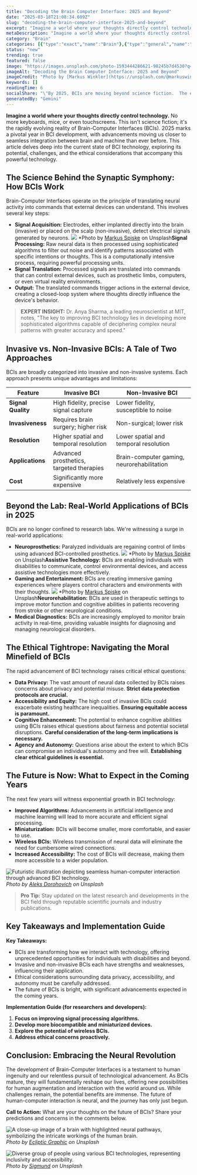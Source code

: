 ```yaml
---
title: "Decoding the Brain Computer Interface: 2025 and Beyond"
date: "2025-03-18T21:08:34.609Z"
slug: "decoding-the-brain-computer-interface-2025-and-beyond"
excerpt: "Imagine a world where your thoughts directly control technology. No more keyboards, mice, or even touchscreens.  This isn't science fiction; it's the rapidly evolving reality of Brain-Computer Interfaces (BCIs).  2025 marks a pivotal year in BCI development, with advancements moving us closer to seamless integration between brain and machine than ever before.  This article delves deep into the current state of BCI technology, exploring its potential, challenges, and the ethical considerations that accompany this powerful technology."
metaDescription: "Imagine a world where your thoughts directly control technology. No more keyboards, mice, or even touchscreens.  This isn't science fiction; it's the rapid..."
category: "Brain"
categories: [{"type":"exact","name":"Brain"},{"type":"general","name":"Technology"},{"type":"medium","name":"Neurotechnology"},{"type":"specific","name":"Neural Interfaces"},{"type":"niche","name":"BCI Signal Processing"}]
status: "new"
trending: true
featured: false
image: "https://images.unsplash.com/photo-1593444286621-98245b7d4530?q=85&w=1200&fit=max&fm=webp&auto=compress"
imageAlt: "Decoding the Brain Computer Interface: 2025 and Beyond"
imageCredit: "Photo by [Markus Winkler](https://unsplash.com/@markuswinkler) on Unsplash"
keywords: []
readingTime: 6
socialShare: "\"By 2025, BCIs are moving beyond science fiction.  The ethical considerations, however, are just as complex as the technology itself.\""
generatedBy: "Gemini"
---
```




**Imagine a world where your thoughts directly control technology.** No more keyboards, mice, or even touchscreens.  This isn't science fiction; it's the rapidly evolving reality of Brain-Computer Interfaces (BCIs).  2025 marks a pivotal year in BCI development, with advancements moving us closer to seamless integration between brain and machine than ever before.  This article delves deep into the current state of BCI technology, exploring its potential, challenges, and the ethical considerations that accompany this powerful technology.

## The Science Behind the Synaptic Symphony: How BCIs Work

Brain-Computer Interfaces operate on the principle of translating neural activity into commands that external devices can understand.  This involves several key steps:

* **Signal Acquisition:**  Electrodes, either implanted directly into the brain (invasive) or placed on the scalp (non-invasive), detect electrical signals generated by neurons.  ![ ](https://images.unsplash.com/photo-1526374965328-7f61d4dc18c5?q=85&w=1200&fit=max&fm=webp&auto=compress)
*Photo by [Markus Spiske](https://unsplash.com/@markusspiske) on Unsplash**Signal Processing:** Raw neural data is then processed using sophisticated algorithms to filter out noise and identify patterns associated with specific intentions or thoughts.  This is a computationally intensive process, requiring powerful processing units.
* **Signal Translation:**  Processed signals are translated into commands that can control external devices, such as prosthetic limbs, computers, or even virtual reality environments.
* **Output:** The translated commands trigger actions in the external device, creating a closed-loop system where thoughts directly influence the device's behavior.

> **EXPERT INSIGHT:** Dr. Anya Sharma, a leading neuroscientist at MIT, notes, "The key to improving BCI technology lies in developing more sophisticated algorithms capable of deciphering complex neural patterns with greater accuracy and speed."

## Invasive vs. Non-Invasive BCIs: A Tale of Two Approaches

BCIs are broadly categorized into invasive and non-invasive systems.  Each approach presents unique advantages and limitations:

| Feature          | Invasive BCI                               | Non-Invasive BCI                             |
| --- | --- | --- |
| **Signal Quality** | High fidelity, precise signal capture      | Lower fidelity, susceptible to noise          |
| **Invasiveness** | Requires brain surgery; higher risk        | Non-surgical; lower risk                    |
| **Resolution**    | Higher spatial and temporal resolution      | Lower spatial and temporal resolution        |
| **Applications**   | Advanced prosthetics, targeted therapies  | Brain-computer gaming, neurorehabilitation |
| **Cost**           | Significantly more expensive                 | Relatively less expensive                     |

## Beyond the Lab: Real-World Applications of BCIs in 2025

BCIs are no longer confined to research labs.  We're witnessing a surge in real-world applications:

* **Neuroprosthetics:**  Paralyzed individuals are regaining control of limbs using advanced BCI-controlled prosthetics.  ![ ](https://images.unsplash.com/photo-1510511459019-5dda7724fd87?q=85&w=1200&fit=max&fm=webp&auto=compress)
*Photo by [Markus Spiske](https://unsplash.com/@markusspiske) on Unsplash**Assistive Technology:** BCIs are enabling individuals with disabilities to communicate, control environmental devices, and access assistive technologies more effectively.
* **Gaming and Entertainment:**  BCIs are creating immersive gaming experiences where players control characters and environments with their thoughts. ![ ](https://images.unsplash.com/photo-1526374870839-e155464bb9b2?q=85&w=1200&fit=max&fm=webp&auto=compress)
*Photo by [Markus Spiske](https://unsplash.com/@markusspiske) on Unsplash**Neurorehabilitation:** BCIs are used in therapeutic settings to improve motor function and cognitive abilities in patients recovering from stroke or other neurological conditions.
* **Medical Diagnostics:**  BCIs are increasingly employed to monitor brain activity in real-time, providing valuable insights for diagnosing and managing neurological disorders.

## The Ethical Tightrope: Navigating the Moral Minefield of BCIs

The rapid advancement of BCI technology raises critical ethical questions:

* **Data Privacy:**  The vast amount of neural data collected by BCIs raises concerns about privacy and potential misuse.  **Strict data protection protocols are crucial.**
* **Accessibility and Equity:**  The high cost of invasive BCIs could exacerbate existing healthcare inequalities.  **Ensuring equitable access is paramount.**
* **Cognitive Enhancement:** The potential to enhance cognitive abilities using BCIs raises ethical questions about fairness and potential societal disruptions.  **Careful consideration of the long-term implications is necessary.**
* **Agency and Autonomy:**  Questions arise about the extent to which BCIs can compromise an individual's autonomy and free will.  **Establishing clear ethical guidelines is essential.**

## The Future is Now: What to Expect in the Coming Years

The next few years will witness exponential growth in BCI technology:

* **Improved Algorithms:**  Advancements in artificial intelligence and machine learning will lead to more accurate and efficient signal processing.
* **Miniaturization:**  BCIs will become smaller, more comfortable, and easier to use.
* **Wireless BCIs:**  Wireless transmission of neural data will eliminate the need for cumbersome wired connections.
* **Increased Accessibility:**  The cost of BCIs will decrease, making them more accessible to a wider population.

![Futuristic illustration depicting seamless human-computer interaction through advanced BCI technology.](https://images.unsplash.com/3/doctype-hi-res.jpg?q=85&w=1200&fit=max&fm=webp&auto=compress)
*Photo by [Aleks Dorohovich](https://unsplash.com/@doctype) on Unsplash*

> **Pro Tip:** Stay updated on the latest research and developments in the BCI field through reputable scientific journals and industry publications.

## Key Takeaways and Implementation Guide

**Key Takeaways:**

* BCIs are transforming how we interact with technology, offering unprecedented opportunities for individuals with disabilities and beyond.
* Invasive and non-invasive BCIs each have strengths and weaknesses, influencing their application.
* Ethical considerations surrounding data privacy, accessibility, and autonomy must be carefully addressed.
* The future of BCIs is bright, with significant advancements expected in the coming years.

**Implementation Guide (for researchers and developers):**

1. **Focus on improving signal processing algorithms.**
2. **Develop more biocompatible and miniaturized devices.**
3. **Explore the potential of wireless BCIs.**
4. **Address ethical concerns proactively.**

## Conclusion: Embracing the Neural Revolution

The development of Brain-Computer Interfaces is a testament to human ingenuity and our relentless pursuit of technological advancement.  As BCIs mature, they will fundamentally reshape our lives, offering new possibilities for human augmentation and interaction with the world around us. While challenges remain, the potential benefits are immense. The future of human-computer interaction is neural, and the journey has only just begun.

**Call to Action:** What are your thoughts on the future of BCIs?  Share your predictions and concerns in the comments below.

![A close-up image of a brain with highlighted neural pathways, symbolizing the intricate workings of the human brain.](https://images.unsplash.com/photo-1737505599159-5ffc1dcbc08f?q=85&w=1200&fit=max&fm=webp&auto=compress)
*Photo by [Ecliptic Graphic](https://unsplash.com/@eclipticgraphic) on Unsplash*

![Diverse group of people using various BCI technologies, representing inclusivity and accessibility.](https://images.unsplash.com/photo-1606146485652-75b352ce408a?q=85&w=1200&fit=max&fm=webp&auto=compress)
*Photo by [Sigmund](https://unsplash.com/@sigmund) on Unsplash*



<div class="reading-progress-container">
  <div id="reading-progress" class="reading-progress"></div>
</div>
